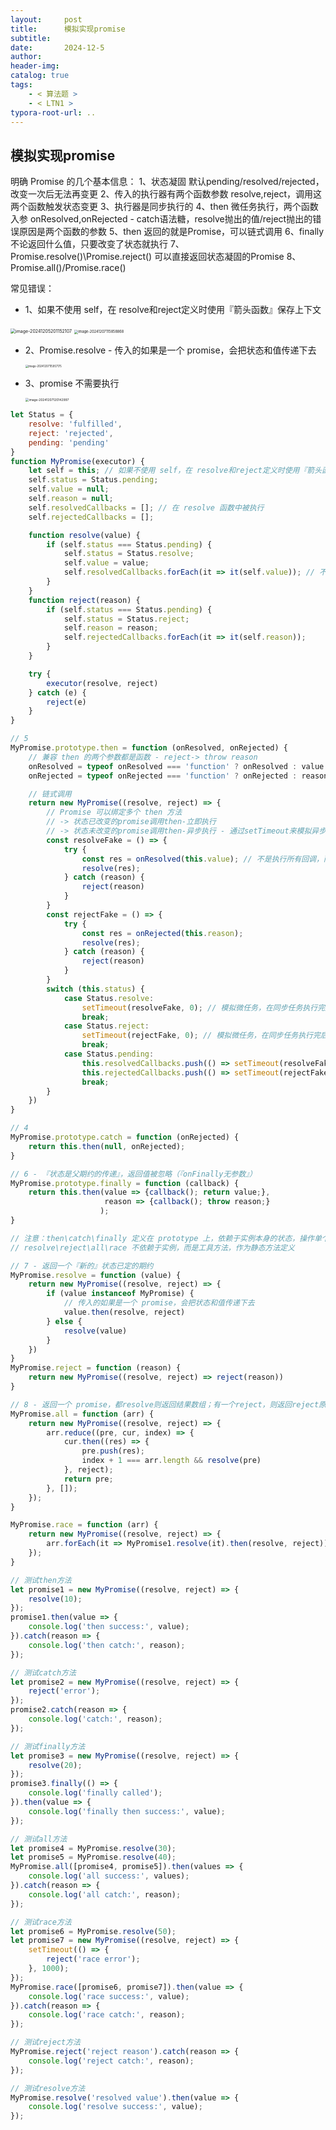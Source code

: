 ```yaml
---
layout:     post
title:      模拟实现promise
subtitle:  
date:       2024-12-5
author:     
header-img: 
catalog: true
tags:
    - < 算法题 >
    - < LTN1 >
typora-root-url: ..
---
```


## 模拟实现promise

明确 Promise 的几个基本信息：
1、状态凝固 默认pending/resolved/rejected，改变一次后无法再变更
 2、传入的执行器有两个函数参数 resolve,reject，调用这两个函数触发状态变更
3、执行器是同步执行的
 4、then 微任务执行，两个函数入参 onResolved,onRejected - catch语法糖，resolve抛出的值/reject抛出的错误原因是两个函数的参数
5、then 返回的就是Promise，可以链式调用
6、finally 不论返回什么值，只要改变了状态就执行
 7、Promise.resolve()\Promise.reject() 可以直接返回状态凝固的Promise
8、Promise.all()/Promise.race()

常见错误：

- 1、如果不使用 self，在 resolve和reject定义时使用『箭头函数』保存上下文

<img src="/../img/assets_2023/image-20241205201152107.png" alt="image-20241205201152107" style="zoom:50%;" />

<img src="/../img/assets_2023/image-20241207115858868.png" alt="image-20241207115858868" style="zoom:40%;" />

- 2、Promise.resolve - 传入的如果是一个 promise，会把状态和值传递下去

    <img src="/../img/image-20241207115957175.png" alt="image-20241207115957175" style="zoom:30%;" />

- 3、promise 不需要执行

    <img src="/../img/image-20241207120142997.png" alt="image-20241207120142997" style="zoom:35%;" />

```js
let Status = {
    resolve: 'fulfilled',
    reject: 'rejected',
    pending: 'pending'
}
function MyPromise(executor) {
    let self = this; // 如果不使用 self，在 resolve和reject定义时使用『箭头函数』保存上下文
    self.status = Status.pending;
    self.value = null;
    self.reason = null;
    self.resolvedCallbacks = []; // 在 resolve 函数中被执行
    self.rejectedCallbacks = [];

    function resolve(value) {
        if (self.status === Status.pending) {
            self.status = Status.resolve;
            self.value = value;
            self.resolvedCallbacks.forEach(it => it(self.value)); // 不用setTimeout，投入该队列的都是 setTimeout 包裹的函数，模拟微任务，在同步任务执行完之后执行
        }
    }
    function reject(reason) {
        if (self.status === Status.pending) {
            self.status = Status.reject;
            self.reason = reason;
            self.rejectedCallbacks.forEach(it => it(self.reason));
        }
    }

    try {
        executor(resolve, reject)
    } catch (e) {
        reject(e)
    }
}

// 5
MyPromise.prototype.then = function (onResolved, onRejected) {
    // 兼容 then 的两个参数都是函数 - reject-> throw reason
    onResolved = typeof onResolved === 'function' ? onResolved : value => value;
    onRejected = typeof onRejected === 'function' ? onRejected : reason => { throw reason; };

    // 链式调用
    return new MyPromise((resolve, reject) => {
        // Promise 可以绑定多个 then 方法 
        // -> 状态已改变的promise调用then-立即执行
        // -> 状态未改变的promise调用then-异步执行 - 通过setTimeout来模拟异步调用
        const resolveFake = () => {
            try {
                const res = onResolved(this.value); // 不是执行所有回调，而是把当前传入回调函数执行 - 『注意这里要实时更新的value』
                resolve(res);
            } catch (reason) {
                reject(reason)
            }
        }
        const rejectFake = () => {
            try {
                const res = onRejected(this.reason);
                resolve(res);
            } catch (reason) {
                reject(reason)
            }
        }
        switch (this.status) {
            case Status.resolve:
                setTimeout(resolveFake, 0); // 模拟微任务，在同步任务执行完后执行
                break;
            case Status.reject:
                setTimeout(rejectFake, 0); // 模拟微任务，在同步任务执行完后执行
                break;
            case Status.pending:
                this.resolvedCallbacks.push(() => setTimeout(resolveFake, 0));
                this.rejectedCallbacks.push(() => setTimeout(rejectFake, 0));
                break;
        }
    })
}

// 4
MyPromise.prototype.catch = function (onRejected) {
    return this.then(null, onRejected);
}

// 6 - 『状态是父期约的传递』，返回值被忽略（『onFinally无参数』）
MyPromise.prototype.finally = function (callback) {
    return this.then(value => {callback(); return value;}, 
                     reason => {callback(); throw reason;}
                    );
}

// 注意：then\catch\finally 定义在 prototype 上，依赖于实例本身的状态，操作单个实例
// resolve\reject\all\race 不依赖于实例，而是工具方法，作为静态方法定义

// 7 - 返回一个『新的』状态已定的期约
MyPromise.resolve = function (value) {
    return new MyPromise((resolve, reject) => {
        if (value instanceof MyPromise) {
            // 传入的如果是一个 promise，会把状态和值传递下去
            value.then(resolve, reject)
        } else {
            resolve(value)
        }
    })
}
MyPromise.reject = function (reason) {
    return new MyPromise((resolve, reject) => reject(reason))
}

// 8 - 返回一个 promise，都resolve则返回结果数组；有一个reject，则返回reject原因
MyPromise.all = function (arr) {
    return new MyPromise((resolve, reject) => {
        arr.reduce((pre, cur, index) => {
            cur.then((res) => {
                pre.push(res);
                index + 1 === arr.length && resolve(pre)
            }, reject);
            return pre;
        }, []);
    });
}

MyPromise.race = function (arr) {
    return new MyPromise((resolve, reject) => {
        arr.forEach(it => MyPromise1.resolve(it).then(resolve, reject))
    });
}
```

```js
// 测试then方法
let promise1 = new MyPromise((resolve, reject) => {
    resolve(10);
});
promise1.then(value => {
    console.log('then success:', value);
}).catch(reason => {
    console.log('then catch:', reason);
});

// 测试catch方法
let promise2 = new MyPromise((resolve, reject) => {
    reject('error');
});
promise2.catch(reason => {
    console.log('catch:', reason);
});

// 测试finally方法
let promise3 = new MyPromise((resolve, reject) => {
    resolve(20);
});
promise3.finally(() => {
    console.log('finally called');
}).then(value => {
    console.log('finally then success:', value);
});

// 测试all方法
let promise4 = MyPromise.resolve(30);
let promise5 = MyPromise.resolve(40);
MyPromise.all([promise4, promise5]).then(values => {
    console.log('all success:', values);
}).catch(reason => {
    console.log('all catch:', reason);
});

// 测试race方法
let promise6 = MyPromise.resolve(50);
let promise7 = new MyPromise((resolve, reject) => {
    setTimeout(() => {
        reject('race error');
    }, 1000);
});
MyPromise.race([promise6, promise7]).then(value => {
    console.log('race success:', value);
}).catch(reason => {
    console.log('race catch:', reason);
});

// 测试reject方法
MyPromise.reject('reject reason').catch(reason => {
    console.log('reject catch:', reason);
});

// 测试resolve方法
MyPromise.resolve('resolved value').then(value => {
    console.log('resolve success:', value);
});
```





